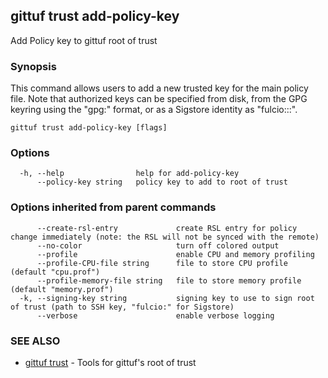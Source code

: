 ## gittuf trust add-policy-key

Add Policy key to gittuf root of trust

### Synopsis

This command allows users to add a new trusted key for the main policy file. Note that authorized keys can be specified from disk, from the GPG keyring using the "gpg:<fingerprint>" format, or as a Sigstore identity as "fulcio:<identity>::<issuer>".

```
gittuf trust add-policy-key [flags]
```

### Options

```
  -h, --help                help for add-policy-key
      --policy-key string   policy key to add to root of trust
```

### Options inherited from parent commands

```
      --create-rsl-entry             create RSL entry for policy change immediately (note: the RSL will not be synced with the remote)
      --no-color                     turn off colored output
      --profile                      enable CPU and memory profiling
      --profile-CPU-file string      file to store CPU profile (default "cpu.prof")
      --profile-memory-file string   file to store memory profile (default "memory.prof")
  -k, --signing-key string           signing key to use to sign root of trust (path to SSH key, "fulcio:" for Sigstore)
      --verbose                      enable verbose logging
```

### SEE ALSO

* [gittuf trust](gittuf_trust.md)	 - Tools for gittuf's root of trust

